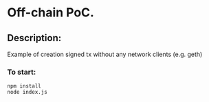 # Off-chain PoC.

## Description:
Example of creation signed tx without any network clients (e.g. geth)

### To start:
```
npm install
node index.js
```